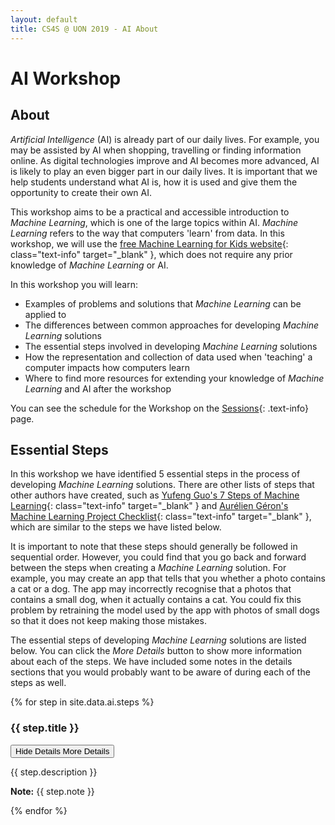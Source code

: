 ```yaml
---
layout: default
title: CS4S @ UON 2019 - AI About
---
```


# AI Workshop

## About

*Artificial Intelligence* (AI) is already part of our daily lives.
For example, you may be assisted by AI when shopping, travelling or finding information online.
As digital technologies improve and AI becomes more advanced, AI is likely to play an even bigger part in our daily lives.
It is important that we help students understand what AI is, how it is used and give them the opportunity to create their own AI.

This workshop aims to be a practical and accessible introduction to *Machine Learning*, which is one of the large topics within AI.
*Machine Learning* refers to the way that computers 'learn' from data.
In this workshop, we will use the [free Machine Learning for Kids website](https://machinelearningforkids.co.uk){: class="text-info" target="_blank" }, which does not require any prior knowledge of *Machine Learning* or AI.

In this workshop you will learn:

- Examples of problems and solutions that *Machine Learning* can be applied to
- The differences between common approaches for developing *Machine Learning* solutions
- The essential steps involved in developing *Machine Learning* solutions
- How the representation and collection of data used when 'teaching' a computer impacts how computers learn
- Where to find more resources for extending your knowledge of *Machine Learning* and AI after the workshop

You can see the schedule for the Workshop on the [Sessions](sessions){: .text-info} page.

## Essential Steps

In this workshop we have identified 5 essential steps in the process of developing *Machine Learning* solutions.
There are other lists of steps that other authors have created, such as [Yufeng Guo's 7 Steps of Machine Learning](https://www.techleer.com/articles/379-the-seven-steps-of-machine-learning/){: class="text-info" target="_blank" } and [Aurélien Géron's Machine Learning Project Checklist](https://www.kdnuggets.com/2018/12/machine-learning-project-checklist.html){: class="text-info" target="_blank" }, which are similar to the steps we have listed below.

It is important to note that these steps should generally be followed in sequential order.
However, you could find that you go back and forward between the steps when creating a *Machine Learning* solution.
For example, you may create an app that tells that you whether a photo contains a cat or a dog.
The app may incorrectly recognise that a photos that contains a small dog, when it actually contains a cat.
You could fix this problem by retraining the model used by the app with photos of small dogs so that it does not keep making those mistakes.

The essential steps of developing *Machine Learning* solutions are listed below.
You can click the *More Details* button to show more information about each of the steps.
We have included some notes in the details sections that you would probably want to be aware of during each of the steps as well.

{% for step in site.data.ai.steps %}
<h3>{{ step.title }}</h3>
<p>
  <button class="btn btn-outline-info collapsed" type="button" data-toggle="collapse" data-target="#collapse-{{ step.id }}" aria-expanded="false" aria-controls="collapseExample">
    <span class="if-not-collapsed">
        Hide Details
        <i class="fas fa-chevron-up step-icon"></i>
    </span>
    <span class="if-collapsed">
        More Details
        <i class="fas fa-chevron-down step-icon"></i>
    </span>
  </button>
</p>
<div class="collapse" id="collapse-{{ step.id }}">
  <div class="card card-body my-4">
    <p>
        {{ step.description }}
    </p>
    <p>
        <strong>Note:</strong> {{ step.note }}
    </p>
  </div>
</div>
{% endfor %}
